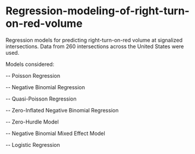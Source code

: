 # Regression-modeling-of-right-turn-on-red-volume
Regression models for predicting right-turn-on-red volume at signalized intersections. Data from 260 intersections across the United States were used.

Models considered:

-- Poisson Regression

-- Negative Binomial Regression

-- Quasi-Poisson Regression

-- Zero-Inflated Negative Binomial Regression

-- Zero-Hurdle Model

-- Negative Binomial Mixed Effect Model

-- Logistic Regression
